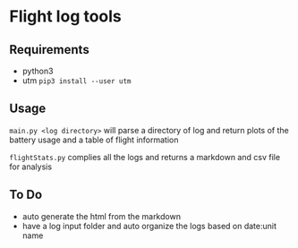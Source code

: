 # Flight log tools

## Requirements 
* python3
* utm ``pip3 install --user utm``

## Usage

``main.py <log directory>`` will parse a directory of log and return plots of the battery usage and a table of flight information 

``flightStats.py`` complies all the logs and returns a markdown and csv file for analysis


## To Do

- auto generate the html from the markdown
- have a log input folder and auto organize the logs based on date:unit name
